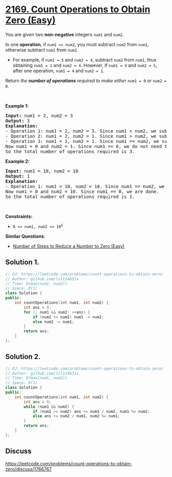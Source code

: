 # [2169. Count Operations to Obtain Zero (Easy)](https://leetcode.com/problems/count-operations-to-obtain-zero/)

<p>You are given two <strong>non-negative</strong> integers <code>num1</code> and <code>num2</code>.</p>

<p>In one <strong>operation</strong>, if <code>num1 &gt;= num2</code>, you must subtract <code>num2</code> from <code>num1</code>, otherwise subtract <code>num1</code> from <code>num2</code>.</p>

<ul>
	<li>For example, if <code>num1 = 5</code> and <code>num2 = 4</code>, subtract <code>num2</code> from <code>num1</code>, thus obtaining <code>num1 = 1</code> and <code>num2 = 4</code>. However, if <code>num1 = 4</code> and <code>num2 = 5</code>, after one operation, <code>num1 = 4</code> and <code>num2 = 1</code>.</li>
</ul>

<p>Return <em>the <strong>number of operations</strong> required to make either</em> <code>num1 = 0</code> <em>or</em> <code>num2 = 0</code>.</p>

<p>&nbsp;</p>
<p><strong>Example 1:</strong></p>

<pre><strong>Input:</strong> num1 = 2, num2 = 3
<strong>Output:</strong> 3
<strong>Explanation:</strong> 
- Operation 1: num1 = 2, num2 = 3. Since num1 &lt; num2, we subtract num1 from num2 and get num1 = 2, num2 = 3 - 2 = 1.
- Operation 2: num1 = 2, num2 = 1. Since num1 &gt; num2, we subtract num2 from num1.
- Operation 3: num1 = 1, num2 = 1. Since num1 == num2, we subtract num2 from num1.
Now num1 = 0 and num2 = 1. Since num1 == 0, we do not need to perform any further operations.
So the total number of operations required is 3.
</pre>

<p><strong>Example 2:</strong></p>

<pre><strong>Input:</strong> num1 = 10, num2 = 10
<strong>Output:</strong> 1
<strong>Explanation:</strong> 
- Operation 1: num1 = 10, num2 = 10. Since num1 == num2, we subtract num2 from num1 and get num1 = 10 - 10 = 0.
Now num1 = 0 and num2 = 10. Since num1 == 0, we are done.
So the total number of operations required is 1.
</pre>

<p>&nbsp;</p>
<p><strong>Constraints:</strong></p>

<ul>
	<li><code>0 &lt;= num1, num2 &lt;= 10<sup>5</sup></code></li>
</ul>


**Similar Questions**:
* [Number of Steps to Reduce a Number to Zero (Easy)](https://leetcode.com/problems/number-of-steps-to-reduce-a-number-to-zero/)

## Solution 1.

```cpp
// OJ: https://leetcode.com/problems/count-operations-to-obtain-zero/
// Author: github.com/lzl124631x
// Time: O(max(num1, num2))
// Space: O(1)
class Solution {
public:
    int countOperations(int num1, int num2) {
        int ans = 0;
        for (; num1 && num2; ++ans) {
            if (num1 >= num2) num1 -= num2;
            else num2 -= num1;
        }
        return ans;
    }
};
```

## Solution 2.

```cpp
// OJ: https://leetcode.com/problems/count-operations-to-obtain-zero/
// Author: github.com/lzl124631x
// Time: O(max(num1, num2))
// Space: O(1)
class Solution {
public:
    int countOperations(int num1, int num2) {
        int ans = 0;
        while (num1 && num2) {
            if (num1 >= num2) ans += num1 / num2, num1 %= num2;
            else ans += num2 / num1, num2 %= num1;
        }
        return ans;
    }
};
```

## Discuss

https://leetcode.com/problems/count-operations-to-obtain-zero/discuss/1766767